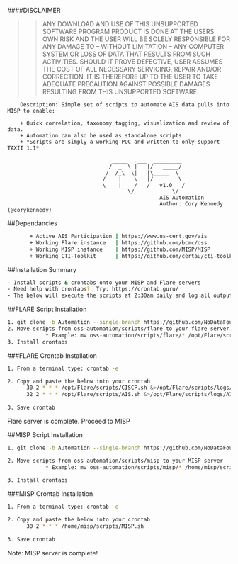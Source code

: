 ####DISCLAIMER
>>ANY DOWNLOAD AND USE OF THIS UNSUPPORTED SOFTWARE PROGRAM PRODUCT IS DONE AT
>>THE USERS OWN RISK AND THE USER WILL BE SOLELY RESPONSIBLE FOR ANY DAMAGE TO
>>– WITHOUT LIMITATION – ANY COMPUTER SYSTEM OR LOSS OF DATA THAT RESULTS FROM
>>SUCH ACTIVITIES. SHOULD IT PROVE DEFECTIVE,     USER ASSUMES THE COST OF ALL
>>NECESSARY SERVICING, REPAIR AND/OR CORRECTION.     IT IS THEREFORE UP TO THE
>>USER TO TAKE ADEQUATE PRECAUTION AGAINST POSSIBLE DAMAGES     RESULTING FROM
>>THIS UNSUPPORTED SOFTWARE.                                                 

 
        Description: Simple set of scripts to automate AIS data pulls into MISP to enable:
        
        + Quick correlation, taxonomy tagging, visualization and review of data.       
        + Automation can also be used as standalone scripts                          
        + *Scripts are simply a working POC and written to only support TAXII 1.1*    

                                     _____  .___  _________                           
                                    /  _  \ |   |/   _____/                           
                                   /  /_\  \|   |\_____  \                            
                                  /    |    \   |/        \                           
                                  \____|__  /___/___v1.0_  /                          
                                          \/            \/                            
                                                    AIS Automation
                                                    Author: Cory Kennedy (@corykennedy)
                                                    
##Dependancies
```bash
       + Active AIS Participation | https://www.us-cert.gov/ais                    
       + Working Flare instance   | https://github.com/bcmc/oss
       + Working MISP instance    | https://github.com/MISP/MISP                      
       + Working CTI-Toolkit      | https://github.com/certau/cti-toolkit.git (Installed on MISP server)
```
                             
##Installation Summary
```bash
- Install scripts & crontabs onto your MISP and Flare servers               
- Need help with crontabs?  Try: https://crontab.guru/                   
- The below will execute the scripts at 2:30am daily and log all output
```
                               
##FLARE Script Installation
```bash
1. git clone -b Automation --single-branch https://github.com/NoDataFound/oss.git oss-automation
2. Move scripts from oss-automation/scripts/flare to your flare server.
            * Example: mv oss-automation/scripts/flare/* /opt/Flare/scripts/
3. Install crontabs
```
###FLARE Crontab Installation
```bash
1. From a terminal type: crontab -e

2. Copy and paste the below into your crontab
      30 2 * * * /opt/Flare/scripts/CISCP.sh &>/opt/Flare/scripts/logs/CISCP_`date +\%y-\%m-\%d`.out
      32 2 * * * /opt/Flare/scripts/AIS.sh &>/opt/Flare/scripts/logs/AIS_`date +\%y-\%m-\%d`.out
      
3. Save crontab
```
Flare server is complete. Proceed to MISP

##MISP Script Installation

```bash
1. git clone -b Automation --single-branch https://github.com/NoDataFound/oss.git oss-automation

2. Move scripts from oss-automation/scripts/misp to your MISP server
            * Example: mv oss-automation/scripts/misp/* /home/misp/scripts/
            
3. Install crontabs
```

###MISP Crontab Installation
```bash
1. From a terminal type: crontab -e

2. Copy and paste the below into your crontab
      30 2 * * * /home/misp/scripts/MISP.sh
      
3. Save crontab
```
Note: MISP server is complete!

